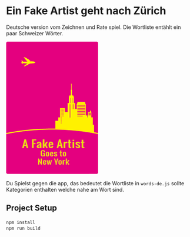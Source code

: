 # Ein Fake Artist geht nach Zürich

Deutsche version vom Zeichnen und Rate spiel.
Die Wortliste entählt ein paar Schweizer Wörter.

![logo](logo-en.png)

Du Spielst gegen die app, das bedeutet die Wortliste in `words-de.js` sollte Kategorien enthalten welche nahe am Wort sind.

## Project Setup
```
npm install
npm run build
```
